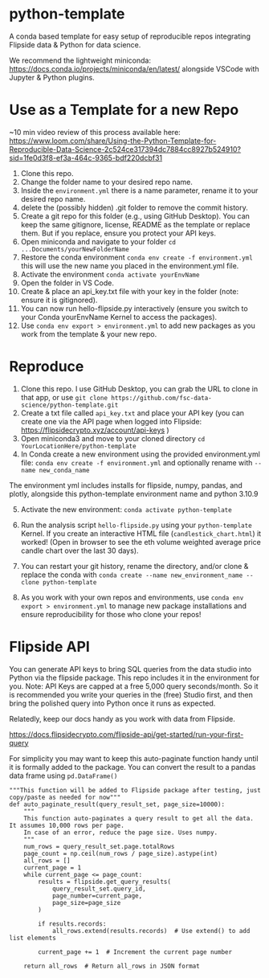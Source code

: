 # python-template
 A conda based template for easy setup of reproducible repos integrating Flipside data & Python for data science.

 We recommend the lightweight miniconda: https://docs.conda.io/projects/miniconda/en/latest/ alongside VSCode with Jupyter & Python plugins.

# Use as a Template for a new Repo

~10 min video review of this process available here: https://www.loom.com/share/Using-the-Python-Template-for-Reproducible-Data-Science-2c524ce317394dc7884cc8927b524910?sid=1fe0d3f8-ef3a-464c-9365-bdf220dcbf31
1. Clone this repo.
2. Change the folder name to your desired repo name.
3. Inside the  `environment.yml` there is a name parameter, rename it to your desired repo name.
4. delete the (possibly hidden) .git folder to remove the commit history.
5. Create a git repo for this folder (e.g., using GitHub Desktop). You can keep the same gitignore, license, README as the template or replace them. But if you replace, ensure you protect your API keys.
6. Open miniconda and navigate to your folder `cd ...Documents/yourNewFolderName`
7. Restore the conda environment `conda env create -f environment.yml` this will use the new name you placed in the environment.yml file.
8. Activate the environment `conda activate yourEnvName`
9. Open the folder in VS Code.
10. Create & place an api_key.txt file with your key in the folder (note: ensure it is gitignored).
11. You can now run hello-flipside.py interactively (ensure you switch to your Conda yourEnvName Kernel to access the packages).
12. Use  `conda env export > environment.yml` to add new packages as you work from the template & your new repo.

# Reproduce 

1. Clone this repo. I use GitHub Desktop, you can grab the URL to clone in that app, or use `git clone https://github.com/fsc-data-science/python-template.git`
2. Create a txt file called `api_key.txt` and place your API key (you can create one via the API page when logged into Flipside: https://flipsidecrypto.xyz/account/api-keys )
3. Open miniconda3  and move to your cloned directory `cd YourLocationHere/python-template`
4. In Conda create a new environment using the provided environment.yml file: `conda env create -f environment.yml` and optionally rename with `--name new_conda_name`

The environment yml includes installs for flipside, numpy, pandas, and plotly, alongside this python-template environment name and python 3.10.9

5. Activate the new environment: `conda activate python-template` 
6. Run the analysis script `hello-flipside.py` using your `python-template` Kernel. If you create an interactive HTML file (`candlestick_chart.html`) it worked! (Open in browser to see the eth volume weighted average price candle chart over the last 30 days).
7. You can restart your git history, rename the directory, and/or clone & replace the conda with `conda create --name new_environment_name --clone python-template` 

8. As you work with your own repos and environments, use `conda env export > environment.yml` to manage new package installations and ensure reproducibility for those who clone your repos!

# Flipside API 

You can generate API keys to bring SQL queries from the data studio into Python 
via the flipside package. This repo includes it in the environment for you. Note: API Keys are capped at a free 5,000 query seconds/month.
 So it is recommended you write your queries in the (free) Studio first, and then bring the polished query into Python once it runs as expected.

Relatedly, keep our docs handy as you work with data from Flipside. 

https://docs.flipsidecrypto.com/flipside-api/get-started/run-your-first-query

For simplicity you may want to keep this auto-paginate function handy until it is formally added to the package. You can convert the result to a pandas data frame using `pd.DataFrame()`

```
"""This function will be added to Flipside package after testing, just copy/paste as needed for now"""
def auto_paginate_result(query_result_set, page_size=10000):
    """
    This function auto-paginates a query result to get all the data. It assumes 10,000 rows per page.
    In case of an error, reduce the page size. Uses numpy.
    """
    num_rows = query_result_set.page.totalRows
    page_count = np.ceil(num_rows / page_size).astype(int)
    all_rows = []
    current_page = 1
    while current_page <= page_count:
        results = flipside.get_query_results(
            query_result_set.query_id,
            page_number=current_page,
            page_size=page_size
        )

        if results.records:
            all_rows.extend(results.records)  # Use extend() to add list elements

        current_page += 1  # Increment the current page number

    return all_rows  # Return all_rows in JSON format
```

